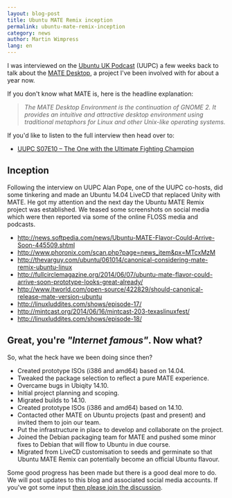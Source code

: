 ```yaml
---
layout: blog-post
title: Ubuntu MATE Remix inception
permalink: ubuntu-mate-remix-inception
category: news
author: Martin Wimpress
lang: en
---
```


I was interviewed on the [Ubuntu UK Podcast](http://podcast.ubuntu-uk.org)
(UUPC) a few weeks back to talk about the [MATE Desktop](http://mate-desktop.org),
a project I've been involved with for about a year now.

If you don't know what MATE is, here is the headline explanation:

  > *The MATE Desktop Environment is the continuation of GNOME 2. It provides
  an intuitive and attractive desktop environment using traditional metaphors
  for Linux and other Unix-like operating systems.*

If you'd like to listen to the full interview then head over to:

  * [UUPC S07E10 – The One with the Ultimate Fighting Champion](http://podcast.ubuntu-uk.org/2014/06/06/s07e10-the-one-with-the-ultimate-fighting-champion/)

## Inception

Following the interview on UUPC Alan Pope, one of the UUPC co-hosts, did some
tinkering and made an Ubuntu 14.04 LiveCD that replaced Unity with MATE. He got
my attention and the next day the Ubuntu MATE Remix project was established. We
teased some screenshots on social media which were then reported via some of the
online FLOSS media and podcasts.

  * <http://news.softpedia.com/news/Ubuntu-MATE-Flavor-Could-Arrive-Soon-445509.shtml>
  * <http://www.phoronix.com/scan.php?page=news_item&px=MTcxMzM>
  * <http://thevarguy.com/ubuntu/061014/canonical-considering-mate-remix-ubuntu-linux>
  * <http://fullcirclemagazine.org/2014/06/07/ubuntu-mate-flavor-could-arrive-soon-prototype-looks-great-already/>
  * <http://www.itworld.com/open-source/422829/should-canonical-release-mate-version-ubuntu>
  * <http://linuxluddites.com/shows/episode-17/>
  * <http://mintcast.org/2014/06/16/mintcast-203-texaslinuxfest/>
  * <http://linuxluddites.com/shows/episode-18/>

## Great, you're *"Internet famous"*. Now what?

So, what the heck have we been doing since then?

  * Created prototype ISOs (i386 and amd64) based on 14.04.
  * Tweaked the package selection to reflect a pure MATE experience.
  * Overcame bugs in Ubiqity 14.10.
  * Initial project planning and scoping.
  * Migrated builds to 14.10.
  * Created prototype ISOs (i386 and amd64) based on 14.10.
  * Contacted other MATE on Ubuntu projects (past and present) and invited them to join our team.
  * Put the infrastructure in place to develop and collaborate on the project.
  * Joined the Debian packaging team for MATE and pushed some minor fixes to Debian that will flow to Ubuntu in due course.
  * Migrated from LiveCD customisation to seeds and germinate so that Ubuntu MATE Remix can potentially become an official Ubuntu flavour.

Some good progress has been made but there is a good deal more to do. We will post updates
to this blog and associated social media accounts. If you've got some input
[then please join the discussion](/community/).
